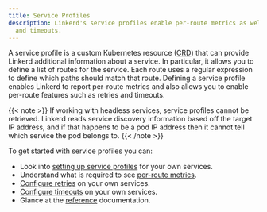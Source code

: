 ```yaml
---
title: Service Profiles
description: Linkerd's service profiles enable per-route metrics as well as retries
  and timeouts.
---
```


A service profile is a custom Kubernetes resource ([CRD][crd]) that can provide
Linkerd additional information about a service. In particular, it allows you to
define a list of routes for the service. Each route uses a regular expression
to define which paths should match that route. Defining a service profile
enables Linkerd to report per-route metrics and also allows you to enable
per-route features such as retries and timeouts.

{{< note >}}
If working with headless services, service profiles cannot be retrieved. Linkerd
reads service discovery information based off the target IP address, and if that
happens to be a pod IP address then it cannot tell which service the pod belongs
to.
{{< /note >}}

To get started with service profiles you can:

- Look into [setting up service profiles](../../tasks/setting-up-service-profiles/)
  for your own services.
- Understand what is required to see
  [per-route metrics](../../tasks/getting-per-route-metrics/).
- [Configure retries](../../tasks/configuring-retries/) on your own services.
- [Configure timeouts](../../tasks/configuring-timeouts/) on your own services.
- Glance at the [reference](../../reference/service-profiles/) documentation.

[crd]: https://kubernetes.io/docs/concepts/extend-kubernetes/api-extension/custom-resources/
